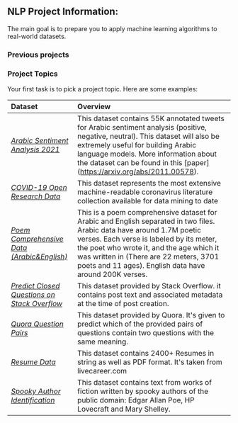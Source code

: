 ## NLP Project Information:
The main goal is to prepare you to apply machine learning algorithms to real-world datasets.

### Previous projects

### Project Topics
Your first task is to pick a project topic. Here are some examples:

| **Dataset** | Overview   |  
|:------|:-------|
| *[Arabic Sentiment Analysis 2021](https://www.kaggle.com/c/arabic-sentiment-analysis-2021-kaust/overview)* | This dataset contains 55K annotated tweets for Arabic sentiment analysis (positive, negative, neutral). This dataset will also be extremely useful for building Arabic language models. More information about the dataset can be found in this [paper] (https://arxiv.org/abs/2011.00578).|
| *[COVID-19 Open Research Data](https://www.kaggle.com/allen-institute-for-ai/CORD-19-research-challenge)* | This dataset represents the most extensive machine-readable coronavirus literature collection available for data mining to date| 
| *[Poem Comprehensive Data (Arabic&English)](https://hci-lab.github.io/ArabicPoetry-1-Private/)* |  This is a poem comprehensive dataset for Arabic and English separated in two files. Arabic data have around 1.7M poetic verses. Each verse is labeled by its meter, the poet who wrote it, and the age which it was written in (There are 22 meters, 3701 poets and 11 ages). English data have around 200K verses.|
| *[Predict Closed Questions on Stack Overflow](https://www.kaggle.com/c/predict-closed-questions-on-stack-overflow/overview)* | This dataset provided by Stack Overflow. it contains post text and associated metadata at the time of post creation.|
| *[Quora Question Pairs](https://www.kaggle.com/c/quora-question-pairs/overview)* | This dataset provided by Quora. It's given to predict which of the provided pairs of questions contain two questions with the same meaning.|
| *[Resume Data](https://www.kaggle.com/snehaanbhawal/resume-dataset)* | This dataset contains 2400+ Resumes in string as well as PDF format. It's taken from livecareer.com|
| *[Spooky Author Identification](https://www.kaggle.com/c/spooky-author-identification/overview)* | This dataset contains text from works of fiction written by spooky authors of the public domain: Edgar Allan Poe, HP Lovecraft and Mary Shelley.|

